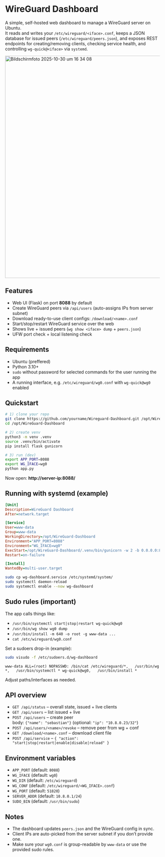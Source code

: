 # WireGuard Dashboard

A simple, self-hosted web dashboard to manage a WireGuard server on Ubuntu.  
It reads and writes your `/etc/wireguard/<iface>.conf`, keeps a JSON database for issued peers (`/etc/wireguard/peers.json`), and exposes REST endpoints for creating/removing clients, checking service health, and controlling `wg-quick@<iface>` via `systemd`.

<img width="1913" height="723" alt="Bildschirmfoto 2025-10-30 um 16 34 08" src="https://github.com/user-attachments/assets/4a49ab5b-d18f-4a85-b873-0892a9b76079" />

## Features

- Web UI (Flask) on port **8088** by default
- Create WireGuard peers via `/api/users` (auto-assigns IPs from server subnet)
- Download ready-to-use client configs: `/download/<name>.conf`
- Start/stop/restart WireGuard service over the web
- Shows live + issued peers (`wg show <iface> dump` + `peers.json`)
- UFW port check + local listening check

## Requirements

- Ubuntu (preffered)
- Python 3.10+
- `sudo` without password for selected commands for the user running the app
- A running interface, e.g. `/etc/wireguard/wg0.conf` with `wg-quick@wg0` enabled

## Quickstart

```bash
# 1) clone your repo
git clone https://github.com/yourname/Wireguard-Dashboard.git /opt/WireGuard-Dashboard
cd /opt/WireGuard-Dashboard

# 2) create venv
python3 -m venv .venv
source .venv/bin/activate
pip install flask gunicorn

# 3) run (dev)
export APP_PORT=8088
export WG_IFACE=wg0
python app.py
```

Now open: **http://server-ip:8088/**

## Running with systemd (example)

```ini
[Unit]
Description=WireGuard Dashboard
After=network.target

[Service]
User=www-data
Group=www-data
WorkingDirectory=/opt/WireGuard-Dashboard
Environment="APP_PORT=8088"
Environment="WG_IFACE=wg0"
ExecStart=/opt/WireGuard-Dashboard/.venv/bin/gunicorn -w 2 -b 0.0.0.0:8088 app:app
Restart=on-failure

[Install]
WantedBy=multi-user.target
```

```bash
sudo cp wg-dashboard.service /etc/systemd/system/
sudo systemctl daemon-reload
sudo systemctl enable --now wg-dashboard
```

## Sudo rules (important)

The app calls things like:

- `/usr/bin/systemctl start|stop|restart wg-quick@wg0`
- `/usr/bin/wg show wg0 dump`
- `/usr/bin/install -m 640 -o root -g www-data ...`
- `cat /etc/wireguard/wg0.conf`

Set a sudoers drop-in (example):

```bash
sudo visudo -f /etc/sudoers.d/wg-dashboard
```

```text
www-data ALL=(root) NOPASSWD: /bin/cat /etc/wireguard/*,   /usr/bin/wg *,   /usr/bin/systemctl * wg-quick@wg0,   /usr/bin/install *
```

Adjust paths/interfaces as needed.

## API overview

- `GET /api/status` – overall state, issued + live clients
- `GET /api/users` – list issued + live
- `POST /api/users` – create peer  
  body: `{"name": "sebastian"}` (optional: `"ip": "10.8.0.23/32"`)
- `POST /api/users/<name>/revoke` – remove peer from wg + conf
- `GET /download/<name>.conf` – download client file
- `POST /api/service` – `{ "action": "start|stop|restart|enable|disable|reload" }`

## Environment variables

- `APP_PORT` (default: `8088`)
- `WG_IFACE` (default: `wg0`)
- `WG_DIR` (default: `/etc/wireguard`)
- `WG_CONF` (default: `/etc/wireguard/<WG_IFACE>.conf`)
- `WG_PORT` (default: `51820`)
- `SERVER_ADDR` (default: `10.8.0.1/24`)
- `SUDO_BIN` (default: `/usr/bin/sudo`)

## Notes

- The dashboard updates `peers.json` and the WireGuard config in sync.
- Client IPs are auto-picked from the server subnet if you don’t provide one.
- Make sure your `wg0.conf` is group-readable by `www-data` or use the provided sudo rules.
